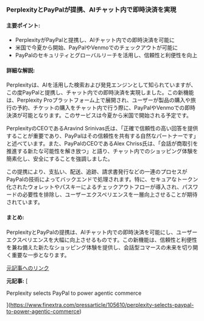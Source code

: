 ### PerplexityとPayPalが提携、AIチャット内で即時決済を実現

#### 主要ポイント:
- PerplexityがPayPalと提携し、AIチャット内での即時決済を可能に
- 米国で今夏から開始、PayPalやVenmoでのチェックアウトが可能に
- PayPalのセキュリティとグローバルリーチを活用し、信頼性と利便性を向上

#### 詳細な解説:
Perplexityは、AIを活用した検索および発見エンジンとして知られていますが、この度PayPalと提携し、チャット内での即時決済を実現しました。この新機能は、Perplexity Proプラットフォーム上で展開され、ユーザーが製品の購入や旅行の予約、チケットの購入をチャット内で行う際に、PayPalやVenmoでの即時決済が可能となります。このサービスは今夏から米国で開始される予定です。

PerplexityのCEOであるAravind Srinivas氏は、「正確で信頼性の高い回答を提供することが重要であり、PayPalはその信頼性を共有する自然なパートナーです」と述べています。また、PayPalのCEOであるAlex Chriss氏は、「会話が商取引を推進する新たな可能性を解き放つ」と語り、チャット内でのショッピング体験を簡素化し、安全にすることを強調しました。

この提携により、支払い、配送、追跡、請求書発行などの一連のプロセスがPayPalの技術によってバックエンドで処理されます。特に、セキュアなトークン化されたウォレットやパスキーによるチェックアウトフローが導入され、パスワードの必要性を排除し、ユーザーエクスペリエンスを一層向上させることが期待されています。

#### まとめ:
PerplexityとPayPalの提携は、AIチャット内での即時決済を可能にし、ユーザーエクスペリエンスを大幅に向上させるものです。この新機能は、信頼性と利便性を兼ね備えた新たなショッピング体験を提供し、会話型コマースの未来を切り開く重要な一歩となります。

[元記事へのリンク](記事のURL)

**元記事:** [
 Perplexity selects PayPal to power agentic commerce
](https://www.finextra.com/pressarticle/105610/perplexity-selects-paypal-to-power-agentic-commerce)